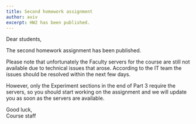 ```yaml
---
title: Second homework assignment
author: aviv
excerpt: HW2 has been published.
---
```


Dear students,

The second homework assignment has been published.

Please note that unfortunately the Faculty servers for the course are still not
available due to technical issues that arose.  According to the IT team the
issues should be resolved within the next few days.

However, only the Experiment sections in the end of Part 3 require the servers,
so you should start working on the assignment and we will update you as soon as
the servers are available.

Good luck,<br>
Course staff



